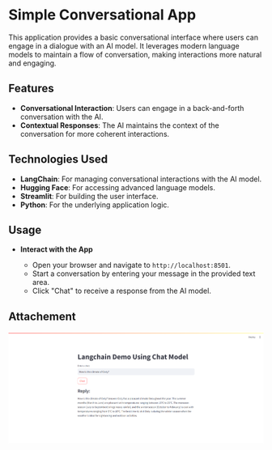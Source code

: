 # Simple Conversational App

This application provides a basic conversational interface where users can engage in a dialogue with an AI model. It leverages modern language models to maintain a flow of conversation, making interactions more natural and engaging.

## Features

- **Conversational Interaction**: Users can engage in a back-and-forth conversation with the AI.
- **Contextual Responses**: The AI maintains the context of the conversation for more coherent interactions.

## Technologies Used

- **LangChain**: For managing conversational interactions with the AI model.
- **Hugging Face**: For accessing advanced language models.
- **Streamlit**: For building the user interface.
- **Python**: For the underlying application logic.

## Usage


- **Interact with the App**

    - Open your browser and navigate to `http://localhost:8501`.
    - Start a conversation by entering your message in the provided text area.
    - Click "Chat" to receive a response from the AI model.

## Attachement

![alt text](image.png)
